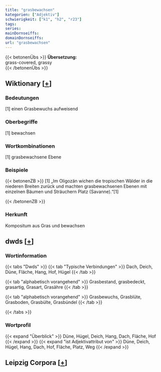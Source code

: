 ```yaml
---
title: "grasbewachsen"
kategorien: ["Adjektiv"]
schwierigkeit: ["k1", "h2", "r23"]
tags:
series:
mainDornseiffs:
domainDornseiffs:
url: "grasbewachsen"
---
```


{{< betonenÜbs >}}
**Übersetzung:**  
grass-covered, grassy  
{{< /betonenÜbs >}}

## Wiktionary [[+](https://de.wiktionary.org/wiki/grasbewachsen)]

### Bedeutungen
[1] einen Grasbewuchs aufweisend  

### Oberbegriffe
[1] bewachsen  

### Wortkombinationen
[1] grasbewachsene Ebene  

### Beispiele
{{< betonenZB >}}
[1] „Im Oligozän wichen die tropischen Wälder in die niederen Breiten zurück und machten grasbewachsenen Ebenen mit einzelnen Bäumen und Sträuchern Platz (Savanne).“[1]  

{{< /betonenZB >}}
### Herkunft
Kompositum aus Gras und bewachsen  



## dwds [[+](https://www.dwds.de/wb/grasbewachsen)]

### Wortinformation
{{< tabs "Dwds" >}}
{{< tab "Typische Verbindungen" >}}
Dach, Deich, Düne, Fläche, Hang, Hof, Hügel
{{< /tab >}}

{{< tab "alphabetisch vorangehend" >}}
Grasbestand, grasbedeckt, grasartig, Grasart, Grasähre
{{< /tab >}}

{{< tab "alphabetisch vorangehend" >}}
Grasbewuchs, Grasblüte, Grasboden, Grasbülte, Grasbündel
{{< /tab >}}

{{< /tabs >}}

### Wortprofil
{{< expand "Überblick" >}} Düne, Hügel, Deich, Hang, Dach, Fläche, Hof {{< /expand >}}
{{< expand "ist Adjektivattribut von" >}} Düne, Deich, Hügel, Hang, Dach, Hof, Fläche, Platz, Weg {{< /expand >}}

## Leipzig Corpora [[+](https://corpora.uni-leipzig.de/en/res?word=grasbewachsen&corpusId=deu_newscrawl-public_2018)]

